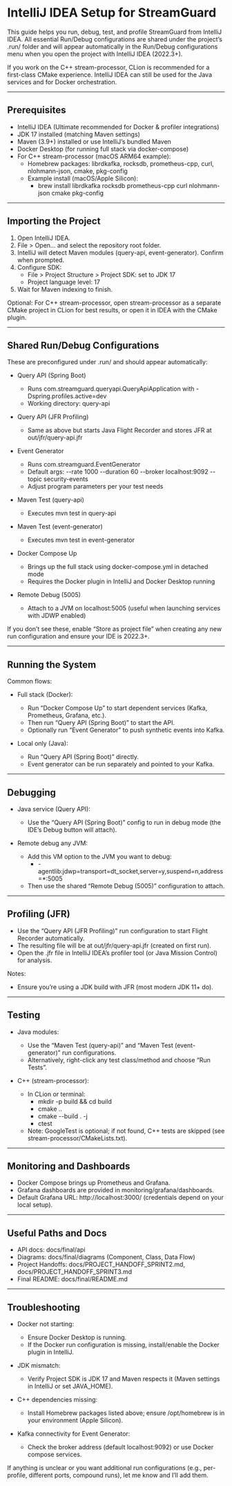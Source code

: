 # IntelliJ IDEA Setup for StreamGuard

This guide helps you run, debug, test, and profile StreamGuard from IntelliJ IDEA. All essential Run/Debug configurations are shared under the project’s .run/ folder and will appear automatically in the Run/Debug configurations menu when you open the project with IntelliJ IDEA (2022.3+).

If you work on the C++ stream-processor, CLion is recommended for a first-class CMake experience. IntelliJ IDEA can still be used for the Java services and for Docker orchestration.

---

## Prerequisites

- IntelliJ IDEA (Ultimate recommended for Docker & profiler integrations)
- JDK 17 installed (matching Maven settings)
- Maven (3.9+) installed or use IntelliJ’s bundled Maven
- Docker Desktop (for running full stack via docker-compose)
- For C++ stream-processor (macOS ARM64 example):
  - Homebrew packages: librdkafka, rocksdb, prometheus-cpp, curl, nlohmann-json, cmake, pkg-config
  - Example install (macOS/Apple Silicon):
    - brew install librdkafka rocksdb prometheus-cpp curl nlohmann-json cmake pkg-config

---

## Importing the Project

1. Open IntelliJ IDEA.
2. File > Open… and select the repository root folder.
3. IntelliJ will detect Maven modules (query-api, event-generator). Confirm when prompted.
4. Configure SDK:
   - File > Project Structure > Project SDK: set to JDK 17
   - Project language level: 17
5. Wait for Maven indexing to finish.

Optional: For C++ stream-processor, open stream-processor as a separate CMake project in CLion for best results, or open it in IDEA with the CMake plugin.

---

## Shared Run/Debug Configurations

These are preconfigured under .run/ and should appear automatically:

- Query API (Spring Boot)
  - Runs com.streamguard.queryapi.QueryApiApplication with -Dspring.profiles.active=dev
  - Working directory: query-api

- Query API (JFR Profiling)
  - Same as above but starts Java Flight Recorder and stores JFR at out/jfr/query-api.jfr

- Event Generator
  - Runs com.streamguard.EventGenerator
  - Default args: --rate 1000 --duration 60 --broker localhost:9092 --topic security-events
  - Adjust program parameters per your test needs

- Maven Test (query-api)
  - Executes mvn test in query-api

- Maven Test (event-generator)
  - Executes mvn test in event-generator

- Docker Compose Up
  - Brings up the full stack using docker-compose.yml in detached mode
  - Requires the Docker plugin in IntelliJ and Docker Desktop running

- Remote Debug (5005)
  - Attach to a JVM on localhost:5005 (useful when launching services with JDWP enabled)

If you don’t see these, enable “Store as project file” when creating any new run configuration and ensure your IDE is 2022.3+.

---

## Running the System

Common flows:

- Full stack (Docker):
  - Run “Docker Compose Up” to start dependent services (Kafka, Prometheus, Grafana, etc.).
  - Then run “Query API (Spring Boot)” to start the API.
  - Optionally run “Event Generator” to push synthetic events into Kafka.

- Local only (Java):
  - Run “Query API (Spring Boot)” directly.
  - Event generator can be run separately and pointed to your Kafka.

---

## Debugging

- Java service (Query API):
  - Use the “Query API (Spring Boot)” config to run in debug mode (the IDE’s Debug button will attach).

- Remote debug any JVM:
  - Add this VM option to the JVM you want to debug:
    - -agentlib:jdwp=transport=dt_socket,server=y,suspend=n,address=*:5005
  - Then use the shared “Remote Debug (5005)” configuration to attach.

---

## Profiling (JFR)

- Use the “Query API (JFR Profiling)” run configuration to start Flight Recorder automatically.
- The resulting file will be at out/jfr/query-api.jfr (created on first run).
- Open the .jfr file in IntelliJ IDEA’s profiler tool (or Java Mission Control) for analysis.

Notes:
- Ensure you’re using a JDK build with JFR (most modern JDK 11+ do).

---

## Testing

- Java modules:
  - Use the “Maven Test (query-api)” and “Maven Test (event-generator)” run configurations.
  - Alternatively, right-click any test class/method and choose “Run Tests”.

- C++ (stream-processor):
  - In CLion or terminal:
    - mkdir -p build && cd build
    - cmake ..
    - cmake --build . -j
    - ctest
  - Note: GoogleTest is optional; if not found, C++ tests are skipped (see stream-processor/CMakeLists.txt).

---

## Monitoring and Dashboards

- Docker Compose brings up Prometheus and Grafana.
- Grafana dashboards are provided in monitoring/grafana/dashboards.
- Default Grafana URL: http://localhost:3000/ (credentials depend on your local setup).

---

## Useful Paths and Docs

- API docs: docs/final/api
- Diagrams: docs/final/diagrams (Component, Class, Data Flow)
- Project Handoffs: docs/PROJECT_HANDOFF_SPRINT2.md, docs/PROJECT_HANDOFF_SPRINT3.md
- Final README: docs/final/README.md

---

## Troubleshooting

- Docker not starting:
  - Ensure Docker Desktop is running.
  - If the Docker run configuration is missing, install/enable the Docker plugin in IntelliJ.

- JDK mismatch:
  - Verify Project SDK is JDK 17 and Maven respects it (Maven settings in IntelliJ or set JAVA_HOME).

- C++ dependencies missing:
  - Install Homebrew packages listed above; ensure /opt/homebrew is in your environment (Apple Silicon).

- Kafka connectivity for Event Generator:
  - Check the broker address (default localhost:9092) or use Docker compose services.

If anything is unclear or you want additional run configurations (e.g., per-profile, different ports, compound runs), let me know and I’ll add them.